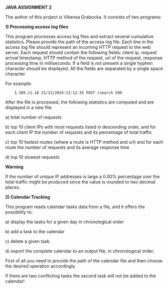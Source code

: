                   
**JAVA ASSIGNMENT 2**

The author of this project is Vikensa Grabocka. It consists of two programs: 

**1) Processing access log files**

This program processes access log
files and extract several cumulative statistics. 
Please provide the path of the access log file. Each line in the access log file should represent an incoming HTTP request to the
web server. Each request should contain the following fields:
client ip, request arrival timestamp, HTTP method of the request, url of the request, 
response processing time in milliseconds. If a field is not present a single hyphen character should be displayed.
All the fields are separated by a single space character.


For example: 

        3.109.11.18 21/12/2024:13:12:35 POST /search 590

After the file is processed, the following statistics are computed
and are displayed in a new file:

a) total number of requests

b) top 10 client IPs with most requests listed in descending order, and for
each client IP the number of requests and its percentage of total traffic

c) top 10 fastest routes (where a route is HTTP method and url) and for
each route the number of requests and its average response time

d) top 10 slowest requests

**Warning**

If the number of unique IP addresses is large a 0.00%
percentage over the total traffic might be produced since
the value is rounded to two decimal places. 

**2) Calendar Tracking**

This program reads calendar tasks data from a file, and it 
offers the possibility to:

a) display the tasks for a given day in
chronological order

b) add a task to the calendar 

c) delete a given task.

d) export the complete calendar to an output file, in chronological order.

First of all you need to provide the path of the calendar file and
then choose the desired operation accordingly. 

If there are two conflicting tasks the second task will not be 
added to the calendar!
